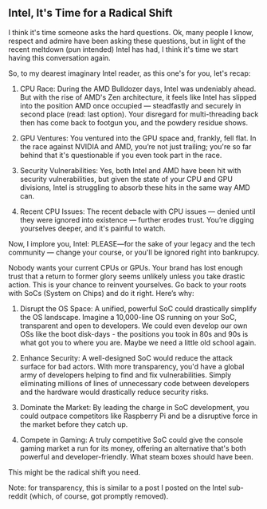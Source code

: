 ## Intel, It's Time for a Radical Shift

I think it's time someone asks the hard questions. Ok, many people I know, respect and admire have been asking these questions, but in light of the recent meltdown (pun intended) Intel has had, I think it's time we start having this conversation again. 

So, to my dearest imaginary Intel reader, as this one's for you, let's recap:

1. CPU Race: During the AMD Bulldozer days, Intel was undeniably ahead. But with the rise of AMD's Zen architecture, it feels like Intel has slipped into the position AMD once occupied — steadfastly and securely in second place (read: last option). Your disregard for multi-threading back then has come back to footgun you, and the powdery residue shows.

2. GPU Ventures: You ventured into the GPU space and, frankly, fell flat. In the race against NVIDIA and AMD, you’re not just trailing; you're so far behind that it's questionable if you even took part in the race.

3. Security Vulnerabilities: Yes, both Intel and AMD have been hit with security vulnerabilities, but given the state of your CPU and GPU divisions, Intel is struggling to absorb these hits in the same way AMD can. 

4. Recent CPU Issues: The recent debacle with CPU issues — denied until they were ignored into existence — further erodes trust. You’re digging yourselves deeper, and it's painful to watch.

Now, I implore you, Intel: PLEASE—for the sake of your legacy and the tech community — change your course, or you'll be ignored right into bankrupcy.

Nobody wants your current CPUs or GPUs. Your brand has lost enough trust that a return to former glory seems unlikely unless you take drastic action. This is your chance to reinvent yourselves. Go back to your roots with SoCs (System on Chips) and do it right. Here’s why:

1. Disrupt the OS Space: A unified, powerful SoC could drastically simplify the OS landscape. Imagine a 10,000-line OS running on your SoC, transparent and open to developers. We could even develop our own OSs like the boot disk-days - the positions you took in 80s and 90s is what got you to where you are. Maybe we need a little old school again. 

2. Enhance Security: A well-designed SoC would reduce the attack surface for bad actors. With more transparency, you'd have a global army of developers helping to find and fix vulnerabilities. Simply eliminating millions of lines of unnecessary code between developers and the hardware would drastically reduce security risks.

3. Dominate the Market: By leading the charge in SoC development, you could outpace competitors like Raspberry Pi and be a disruptive force in the market before they catch up.

4. Compete in Gaming: A truly competitive SoC could give the console gaming market a run for its money, offering an alternative that's both powerful and developer-friendly. What steam boxes should have been. 

This might be the radical shift you need. 

Note: for transparency, this is similar to a post I posted on the Intel sub-reddit (which, of course, got promptly removed). 